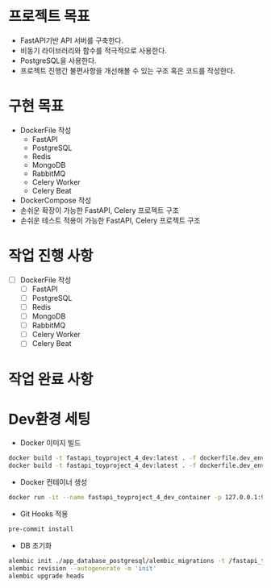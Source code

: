 
# 프로젝트 목표

- FastAPI기반 API 서버를 구축한다.
- 비동기 라이브러리와 함수를 적극적으로 사용한다.
- PostgreSQL을 사용한다.
- 프로젝트 진행간 불편사항을 개선해볼 수 있는 구조 혹은 코드를 작성한다.

# 구현 목표

- DockerFile 작성
  - FastAPI
  - PostgreSQL
  - Redis
  - MongoDB
  - RabbitMQ
  - Celery Worker
  - Celery Beat
- DockerCompose 작성
- 손쉬운 확장이 가능한 FastAPI, Celery 프로젝트 구조
- 손쉬운 테스트 적용이 가능한 FastAPI, Celery 프로젝트 구조

# 작업 진행 사항

- [ ] DockerFile 작성
  - [ ] FastAPI
  - [ ] PostgreSQL
  - [ ] Redis
  - [ ] MongoDB
  - [ ] RabbitMQ
  - [ ] Celery Worker
  - [ ] Celery Beat

# 작업 완료 사항

# Dev환경 세팅

- Docker 이미지 빌드
``` bash
docker build -t fastapi_toyproject_4_dev:latest . -f dockerfile.dev_env_arm
docker build -t fastapi_toyproject_4_dev:latest . -f dockerfile.dev_env_x86_64
```

- Docker 컨테이너 생성
``` bash
docker run -it --name fastapi_toyproject_4_dev_container -p 127.0.0.1:9000:8000 fastapi_toyproject_4_dev:latest
```

- Git Hooks 적용
``` bash
pre-commit install
```

- DB 초기화
``` bash
alembic init ./app_database_postgresql/alembic_migrations -t /fastapi_toyproject_4/app_database_postgresql/alembic_template/postgresql_async
alembic revision --autogenerate -m 'init'
alembic upgrade heads
```